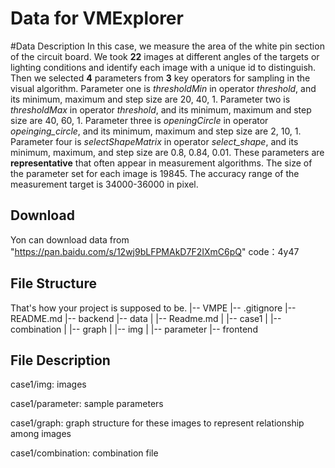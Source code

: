 
# Data for VMExplorer
#Data Description
In this case, we measure the area of the white pin section of the circuit board. 
We took **22** images at different angles of the targets or lighting conditions and identify each image with a unique id to distinguish. 
Then we selected **4** parameters from **3** key operators for sampling in the visual algorithm. 
Parameter one is *thresholdMin* in operator *threshold*, and its minimum, maximum and step size are 20, 40, 1. 
Parameter two is *thresholdMax* in operator *threshold*, and its minimum, maximum and step size are 40, 60, 1. 
Parameter three is *openingCircle* in operator  *opeinging\_circle*, and its minimum, maximum and step size are 2, 10, 1. 
Parameter four is *selectShapeMatrix* in operator  *select\_shape*, and its minimum, maximum, and step size are 0.8, 0.84, 0.01.
These parameters are **representative** that often appear in measurement algorithms. 
The size of the parameter set for each image is 19845. The accuracy range of the measurement target is 34000-36000 in pixel. 
## Download
Yon can download data from "https://pan.baidu.com/s/12wj9bLFPMAkD7F2IXmC6pQ" code：4y47
## File Structure
That's how your project is supposed to be.
|-- VMPE
    |-- .gitignore
    |-- README.md
    |-- backend
    |-- data
    |   |-- Readme.md
    |   |-- case1
    |       |-- combination
    |       |-- graph
    |       |-- img
    |       |-- parameter
    |-- frontend
## File Description
case1/img: images  

case1/parameter: sample parameters  

case1/graph: graph structure for these images to represent relationship among images  

case1/combination: combination file


